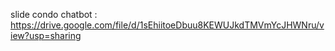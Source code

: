 slide condo chatbot : 
https://drive.google.com/file/d/1sEhiitoeDbuu8KEWUJkdTMVmYcJHWNru/view?usp=sharing